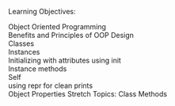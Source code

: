 Learning Objectives:

Object Oriented Programming  
Benefits and Principles of OOP Design  
Classes  
Instances  
Initializing with attributes using init  
Instance methods  
Self  
using repr for clean prints  
Object Properties 
Stretch Topics: Class Methods

